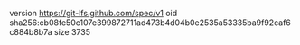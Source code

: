 version https://git-lfs.github.com/spec/v1
oid sha256:cb08fe50c107e399872711ad473b4d04b0e2535a53335ba9f92caf6c884b8b7a
size 3735
